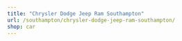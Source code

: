 ```yaml
---
title: "Chrysler Dodge Jeep Ram Southampton"
url: /southampton/chrysler-dodge-jeep-ram-southampton/
shop: car
---
```

